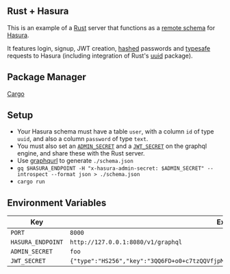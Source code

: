 ## Rust + Hasura

This is an example of a [Rust](https://www.rust-lang.org) server that functions as a [remote schema](https://docs.hasura.io/1.0/graphql/manual/remote-schemas/index.html) for [Hasura](https://hasura.io).

It features login, signup, JWT creation, [hashed](https://docs.rs/bcrypt) passwords and [typesafe](https://docs.rs/graphql_client) requests to Hasura (including integration of Rust's [uuid](https://docs.rs/uuid) package).


## Package Manager

[Cargo](https://doc.rust-lang.org/cargo/guide)


## Setup

-  Your Hasura schema must have a table `user`, with a column `id` of type `uuid`, and also a column `password` of type `text`.
- You must also set an [`ADMIN_SECRET`](https://docs.hasura.io/1.0/graphql/manual/deployment/graphql-engine-flags/reference.html) and a [`JWT_SECRET`](https://docs.hasura.io/1.0/graphql/manual/auth/authentication/jwt.html) on the graphql engine, and share these with the Rust server.
- Use [graphqurl](https://www.npmjs.com/package/graphqurl) to generate `./schema.json`
- `gq $HASURA_ENDPOINT -H "x-hasura-admin-secret: $ADMIN_SECRET" --introspect --format json > ./schema.json`
- `cargo run`


## Environment Variables

Key | Example
--- | ---
`PORT` | `8000`
`HASURA_ENDPOINT` | `http://127.0.0.1:8080/v1/graphql`
`ADMIN_SECRET` | `foo`
`JWT_SECRET` | `{"type":"HS256","key":"3QQ6FD+o0+c7tzQQVfjpMkNDi2yARAAKzQQk8O2IKoxQQ4nF7EdAh8s3TwpHwrdQQ6R"}`
